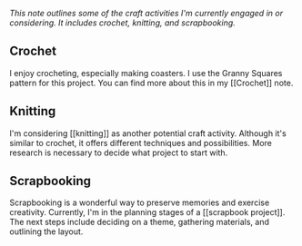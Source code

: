 *This note outlines some of the craft activities I'm currently engaged in or considering. It includes crochet, knitting, and scrapbooking.*
## Crochet

I enjoy crocheting, especially making coasters. I use the Granny Squares pattern for this project. You can find more about this in my [[Crochet]] note.

## Knitting

I'm considering [[knitting]] as another potential craft activity. Although it's similar to crochet, it offers different techniques and possibilities. More research is necessary to decide what project to start with.

## Scrapbooking

Scrapbooking is a wonderful way to preserve memories and exercise creativity. Currently, I'm in the planning stages of a [[scrapbook project]]. The next steps include deciding on a theme, gathering materials, and outlining the layout.
